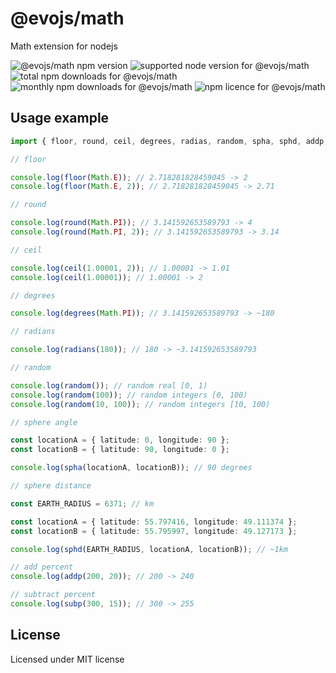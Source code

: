 # @evojs/math

Math extension for nodejs

![@evojs/math npm version](https://img.shields.io/npm/v/@evojs/math.svg) ![supported node version for @evojs/math](https://img.shields.io/node/v/@evojs/math.svg) ![total npm downloads for @evojs/math](https://img.shields.io/npm/dt/@evojs/math.svg) ![monthly npm downloads for @evojs/math](https://img.shields.io/npm/dm/@evojs/math.svg) ![npm licence for @evojs/math](https://img.shields.io/npm/l/@evojs/math.svg)

## Usage example

```typescript
import { floor, round, ceil, degrees, radias, random, spha, sphd, addp, subp } from '@evojs/math';

// floor

console.log(floor(Math.E)); // 2.718281828459045 -> 2
console.log(floor(Math.E, 2)); // 2.718281828459045 -> 2.71

// round

console.log(round(Math.PI)); // 3.141592653589793 -> 4
console.log(round(Math.PI, 2)); // 3.141592653589793 -> 3.14

// ceil

console.log(ceil(1.00001, 2)); // 1.00001 -> 1.01
console.log(ceil(1.00001)); // 1.00001 -> 2

// degrees

console.log(degrees(Math.PI)); // 3.141592653589793 -> ~180

// radians

console.log(radians(180)); // 180 -> ~3.141592653589793

// random

console.log(random()); // random real [0, 1)
console.log(random(100)); // random integers [0, 100)
console.log(random(10, 100)); // random integers [10, 100)

// sphere angle

const locationA = { latitude: 0, longitude: 90 };
const locationB = { latitude: 90, longitude: 0 };

console.log(spha(locationA, locationB)); // 90 degrees

// sphere distance

const EARTH_RADIUS = 6371; // km

const locationA = { latitude: 55.797416, longitude: 49.111374 };
const locationB = { latitude: 55.795997, longitude: 49.127173 };

console.log(sphd(EARTH_RADIUS, locationA, locationB)); // ~1km

// add percent
console.log(addp(200, 20)); // 200 -> 240

// subtract percent
console.log(subp(300, 15)); // 300 -> 255
```

## License

Licensed under MIT license
